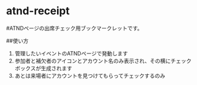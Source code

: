 atnd-receipt
===========

#ATNDページの出席チェック用ブックマークレットです。

##使い方
1. 管理したいイベントのATNDページで発動します
2. 参加者と補欠者のアイコンとアカウント名のみ表示され、その横にチェックボックスが生成されます
3. あとは来場者にアカウントを見つけてもらってチェックするのみ
